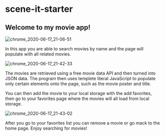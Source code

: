 # scene-it-starter

## Welcome to my movie app!


![chrome_2020-06-17_21-06-51](https://user-images.githubusercontent.com/62663652/85204577-6b8dd900-b2e3-11ea-849b-79de542d17d3.png)


In this app you are able to search movies by name and the page will populate with all related movies.

![chrome_2020-06-17_21-42-33](https://user-images.githubusercontent.com/62663652/85204604-9aa44a80-b2e3-11ea-8cee-d0c5c15d44d8.png)


The movies are retrieved using a free movie data API and then turned into JSON data. The program then uses templete literal JavaScript
to populate only certain elements onto the page, such as the movie poster and title.

You can then add the movie to your local storage with the add favorites, then go to your favorites page where the movies will all load from local storage.

![chrome_2020-06-17_21-43-02](https://user-images.githubusercontent.com/62663652/85204588-7cd6e580-b2e3-11ea-8575-ea1f0cca9059.png)

After you go to your favorites list you can remove a movie or go mack to the home page. Enjoy searching for movies!
